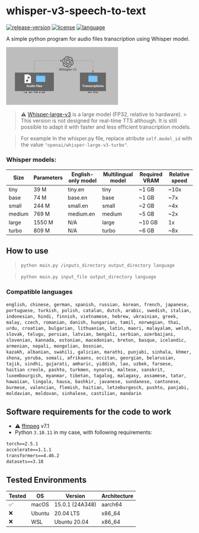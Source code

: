 # whisper-v3-speech-to-text

[![release-version](https://img.shields.io/badge/Version-1.0.1-blue)]()
[![license](https://img.shields.io/badge/License-Apache%202.0-blue.svg)](https://github.com/MaloLM/whisper-3-large-speach-to-text/blob/main/LICENSE)
[![language](https://img.shields.io/badge/Language-Python-blue)](https://www.python.org)

A simple python program for audio files transcription using Whisper model.

<img src='./docs/diagram.png' width='60%' alt='a diagram showing how system works: all audio files in the ./inputs directory are transcribed to text and then saved into the ./outputs directory.'>

<br>

> ⚠️ [Whisper-large-v3](https://huggingface.co/openai/whisper-large-v3) is a large model (FP32, relative to hardware). > This version is not designed for real-time TTS although. It is still possible to adapt it with faster and less efficient transcription models.

> For example In the whisper.py file, replace atribute `self.model_id` with the value `"openai/whisper-large-v3-turbo"`.

### Whisper models:

| Size   | Parameters | English-only model | Multilingual model | Required VRAM | Relative speed |
| ------ | ---------- | ------------------ | ------------------ | ------------- | -------------- |
| tiny   | 39 M       | tiny.en            | tiny               | ~1 GB         | ~10x           |
| base   | 74 M       | base.en            | base               | ~1 GB         | ~7x            |
| small  | 244 M      | small.en           | small              | ~2 GB         | ~4x            |
| medium | 769 M      | medium.en          | medium             | ~5 GB         | ~2x            |
| large  | 1550 M     | N/A                | large              | ~10 GB        | 1x             |
| turbo  | 809 M      | N/A                | turbo              | ~6 GB         | ~8x            |

## How to use

> `python main.py /inputs_directory output_directory language`

> `python main.py input_file output_directory language`

### Compatible languages

```
english, chinese, german, spanish, russian, korean, french, japanese, portuguese, turkish, polish, catalan, dutch, arabic, swedish, italian, indonesian, hindi, finnish, vietnamese, hebrew, ukrainian, greek, malay, czech, romanian, danish, hungarian, tamil, norwegian, thai, urdu, croatian, bulgarian, lithuanian, latin, maori, malayalam, welsh, slovak, telugu, persian, latvian, bengali, serbian, azerbaijani, slovenian, kannada, estonian, macedonian, breton, basque, icelandic, armenian, nepali, mongolian, bosnian,
kazakh, albanian, swahili, galician, marathi, punjabi, sinhala, khmer, shona, yoruba, somali, afrikaans, occitan, georgian, belarusian, tajik, sindhi, gujarati, amharic, yiddish, lao, uzbek, faroese, haitian creole, pashto, turkmen, nynorsk, maltese, sanskrit, luxembourgish, myanmar, tibetan, tagalog, malagasy, assamese, tatar, hawaiian, lingala, hausa, bashkir, javanese, sundanese, cantonese, burmese, valencian, flemish, haitian, letzeburgesch, pushto, panjabi, moldavian, moldovan, sinhalese, castilian, mandarin
```

## Software requirements for the code to work

- ⚠️ [ffmpeg](https://ffmpeg.org) v7.1
- Python `3.10.11` in my case, with following requirements:

```
torch==2.5.1
accelerate==1.1.1
transformers==4.46.2
datasets==3.10
```

## Tested Environments

| Tested | OS     | Version         | Architecture |
| ------ | ------ | --------------- | ------------ |
| ✅     | macOS  | 15.0.1 (24A348) | aarch64      |
| ❌     | Ubuntu | 20.04 LTS       | x86_64       |
| ❌     | WSL    | Ubuntu 20.04    | x86_64       |

